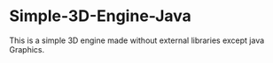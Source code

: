 # Simple-3D-Engine-Java
This is a simple 3D engine made without external libraries except java Graphics.
